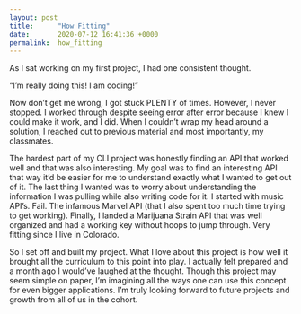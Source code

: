```yaml
---
layout: post
title:      "How Fitting"
date:       2020-07-12 16:41:36 +0000
permalink:  how_fitting
---
```



As I sat working on my first project, I had one consistent thought.

“I’m really doing this! I am coding!”

Now don’t get me wrong, I got stuck PLENTY of times. However, I never stopped. I worked through despite seeing error after error because I knew I could make it work, and I did. When I couldn’t wrap my head around a solution, I reached out to previous material and most importantly, my classmates.

The hardest part of my CLI project was honestly finding an API that worked well and that was also interesting. My goal was to find an interesting API that way it’d be easier for me to understand exactly what I wanted to get out of it. The last thing I wanted was to worry about understanding the information I was pulling while also writing code for it. I started with music API’s. Fail. The infamous Marvel API (that I also spent too much time trying to get working). Finally, I landed a Marijuana Strain API that was well organized and had a working key without hoops to jump through. Very fitting since I live in Colorado.

So I set off and built my project. What I love about this project is how well it brought all the curriculum to this point into play. I actually felt prepared and a month ago I would’ve laughed at the thought. Though this project may seem simple on paper, I’m imagining all the ways one can use this concept for even bigger applications. I’m truly looking forward to future projects and growth from all of us in the cohort.
